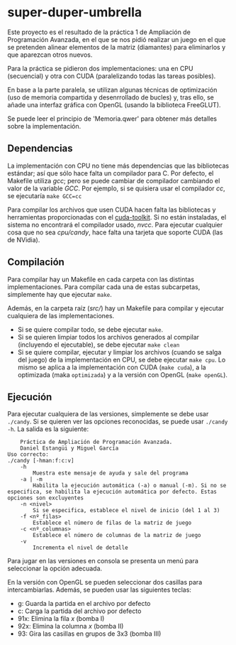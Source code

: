 # super-duper-umbrella

Este proyecto es el resultado de la práctica 1 de Ampliación de Programación Avanzada, en el que se nos pidió realizar un juego en el que se pretenden alinear elementos de la matriz (diamantes) para eliminarlos y que aparezcan otros nuevos.

Para la práctica se pidieron dos implementaciones: una en CPU (secuencial) y otra con CUDA (paralelizando todas las tareas posibles).

En base a la parte paralela, se utilizan algunas técnicas de optimización (uso de memoria compartida y desenrrollado de bucles) y, tras ello, se añade una interfaz gráfica con OpenGL (usando la biblioteca FreeGLUT).

Se puede leer el principio de 'Memoria.qwer' para obtener más detalles sobre la implementación.

## Dependencias
La implementación con CPU no tiene más dependencias que las bibliotecas estándar; así que sólo hace falta un compilador para C. Por defecto, el Makefile utiliza _gcc_; pero se puede cambiar de compilador cambiando el valor de la variable _GCC_. Por ejemplo, si se quisiera usar el compilador _cc_, se ejecutaría `make GCC=cc`

Para compilar los archivos que usen CUDA hacen falta las bibliotecas y herramientas proporcionadas con el [cuda-toolkit](https://developer.nvidia.com/cuda-toolkit). Si no están instaladas, el sistema no encontrará el compilador usado, _nvcc_.
Para ejecutar cualquier cosa que no sea _cpu/candy_, hace falta una tarjeta que soporte CUDA (las de NVidia).

## Compilación
Para compilar hay un Makefile en cada carpeta con las distintas implementaciones. Para compilar cada una de estas subcarpetas, simplemente hay que ejecutar `make`.

Además, en la carpeta raíz (_src/_) hay un Makefile para compilar y ejecutar cualquiera de las implementaciones.
  - Si se quiere compilar todo, se debe ejecutar `make`.
  - Si se quieren limpiar todos los archivos generados al compilar (incluyendo el ejecutable), se debe ejecutar `make clean`
  - Si se quiere compilar, ejecutar y limpiar los archivos (cuando se salga del juego) de la implementación en CPU, se debe ejecutar `make cpu`. Lo mismo se aplica a la implementación con CUDA (`make cuda`), a la optimizada (maka `optimizada`) y a la versión con OpenGL (`make openGL`).
  
## Ejecución

Para ejecutar cualquiera de las versiones, simplemente se debe usar `./candy`. Si se quieren ver las opciones reconocidas, se puede usar `./candy -h`. La salida es la siguiente:

		Práctica de Ampliación de Programación Avanzada.
		Daniel Estangüi y Miguel García
	Uso correcto:
	./candy [-hman:f:c:v]
		-h
			Muestra este mensaje de ayuda y sale del programa
		-a | -m
			Habilita la ejecución automática (-a) o manual (-m). Si no se especifica, se habilita la ejecución automática por defecto. Estas opciones son excluyentes
		-n <nivel>
			Si se especifica, establece el nivel de inicio (del 1 al 3)
		-f <nº_filas>
			Establece el número de filas de la matriz de juego
		-c <nº_columnas>
			Establece el número de columnas de la matriz de juego
		-v
			Incrementa el nivel de detalle

Para jugar en las versiones en consola se presenta un menú para seleccionar la opción adecuada.

En la versión con OpenGL se pueden seleccionar dos casillas para intercambiarlas. Además, se pueden usar las siguientes teclas:
  - g: Guarda la partida en el archivo por defecto
  - c: Carga la partida del archivo por defecto
  - 91x: Elimina la fila _x_ (bomba I)
  - 92x: Elimina la columna _x_ (bomba II)
  - 93: Gira las casillas en grupos de 3x3 (bomba III)
